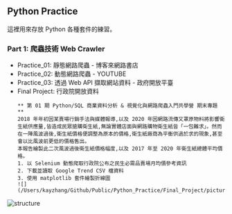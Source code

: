 ## Python Practice
這裡用來存放 Python 各種套件的練習。

### Part 1: 爬蟲技術 Web Crawler
* Practice_01: 靜態網路爬蟲 - 博客來網路書店
* Practice_02: 動態網路爬蟲 - YOUTUBE
* Practice_03: 透過 Web API 擷取網站資料 - 政府開放平臺
* Final Project: 行政院開放資料
  ```
  ** 第 01 期 Python/SQL 商業資料分析 & 視覺化與網路爬蟲入門共學營 期末專題 **
  2018 年年初因某賣場行銷手法與媒體報導,以及 2020 年因網路流傳又罩原物料將影響衛生紙供應量,皆造成民眾搶購衛生紙,無論實體店面與網路購物衛生紙皆「一包難求」。然而在一陣風波過後,衛生紙價格便調整為原本的價格,衛生紙廠商為平衡供過於求的現象,甚至會以比風波前更低的價格售出。
  本報告繪製此二次風波過後衛生紙價格幅度,以及 2017 年至 2020 年衛生紙總體平均價格。
  1. 以 Selenium 動態爬取行政院公布之民生必需品賣場月均價參考資訊
  2. 下載並讀取 Google Trend CSV 檔資料
  3. 使用 matplotlib 套件繪製折線圖
  ![](/Users/kayzhang/Github/Public/Python_Practice/Final_Project/picture/structure.png)
  
  ```

![structure](/Users/kayzhang/Github/Public/Python_Practice/Final_Project/picture/structure.png)